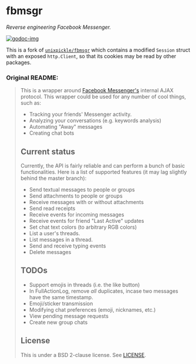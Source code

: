 # fbmsgr

_Reverse engineering Facebook Messenger._

[![godoc-img]][godoc]

This is a fork of [`unixpickle/fbmsgr`](https://github.com/unixpickle/fbmsgr)
which contains a modified `Session` struct with an exposed `http.Client`, so
that its cookies may be read by other packages.

### Original README:

> This is a wrapper around [Facebook Messenger's](https://messenger.com) internal
> AJAX protocol. This wrapper could be used for any number of cool things, such
> as:
>
> - Tracking your friends' Messenger activity.
> - Analyzing your conversations (e.g. keywords analysis)
> - Automating "Away" messages
> - Creating chat bots
>
> ## Current status
>
> Currently, the API is fairly reliable and can perform a bunch of basic
> functionalities. Here is a list of supported features (it may lag slightly
> behind the master branch):
>
> - Send textual messages to people or groups
> - Send attachments to people or groups
> - Receive messages with or without attachments
> - Send read receipts
> - Receive events for incoming messages
> - Receive events for friend "Last Active" updates
> - Set chat text colors (to arbitrary RGB colors)
> - List a user's threads.
> - List messages in a thread.
> - Send and receive typing events
> - Delete messages
>
> ## TODOs
>
> - Support emojis in threads (i.e. the like button)
> - In FullActionLog, remove _all_ duplicates, incase two messages have the same
>   timestamp.
> - Emoji/sticker transmission
> - Modifying chat preferences (emoji, nicknames, etc.)
> - View pending message requests
> - Create new group chats
>
> ## License
>
> This is under a BSD 2-clause license. See [LICENSE](./LICENSE).

[godoc]: https://godoc.org/github.com/stevenxie/fbmsgr
[godoc-img]: https://godoc.org/github.com/stevenxie/fbmsgr?status.svg
